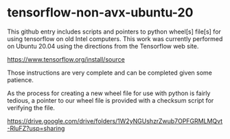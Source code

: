 # tensorflow-non-avx-ubuntu-20
This github entry includes scripts and pointers to python wheel[s] file[s] for using tensorflow on old Intel computers.  This work was currently performed on Ubuntu 20.04 using the directions from the Tensorflow web site.

https://www.tensorflow.org/install/source

Those instructions are very complete and can be completed given some patience.

As the process for creating a new wheel file for use with python is fairly tedious, a pointer to our wheel file is provided with a checksum script for verifying the file.

https://drive.google.com/drive/folders/1W2yNGUshzrZwub7OPFGRMLMQvt-RluFZ?usp=sharing

